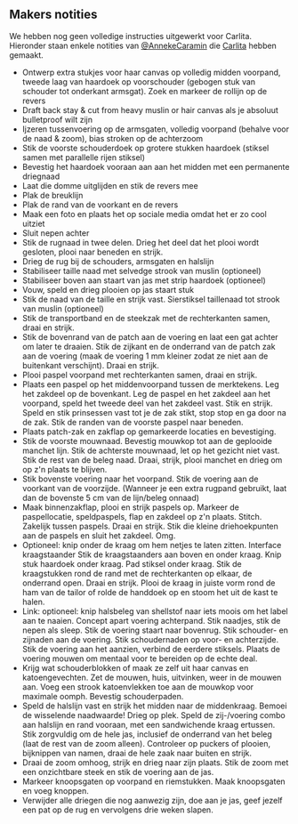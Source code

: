 ## Makers notities

We hebben nog geen volledige instructies uitgewerkt voor Carlita. Hieronder staan enkele notities van [@AnnekeCaramin](/users/AnnekeCaramin) die [Carlita](http://www.annekecaramin.com/2018/02/this-is-one-of-those-origin-superhero.html) hebben gemaakt.

*   Ontwerp extra stukjes voor haar canvas op volledig midden voorpand, tweede laag van haardoek op voorschouder (gebogen stuk van schouder tot onderkant armsgat). Zoek en markeer de rollijn op de revers
*   Draft back stay & cut from heavy muslin or hair canvas als je absoluut bulletproof wilt zijn
*   Ijzeren tussenvoering op de armsgaten, volledig voorpand (behalve voor de naad & zoom), bias stroken op de achterzoom
*   Stik de voorste schouderdoek op grotere stukken haardoek (stiksel samen met parallelle rijen stiksel)
*   Bevestig het haardoek vooraan aan aan het midden met een permanente driegnaad
*   Laat die domme uitglijden en stik de revers mee
*   Plak de breuklijn
*   Plak de rand van de voorkant en de revers
*   Maak een foto en plaats het op sociale media omdat het er zo cool uitziet
*   Sluit nepen achter
*   Stik de rugnaad in twee delen. Drieg het deel dat het plooi wordt gesloten, plooi naar beneden en strijk.
*   Drieg de rug bij de schouders, armsgaten en halslijn
*   Stabiliseer taille naad met selvedge strook van muslin (optioneel)
*   Stabiliseer boven aan staart van jas met strip haardoek (optioneel)
*   Vouw, speld en drieg plooien op jas staart stuk
*   Stik de naad van de taille en strijk vast. Sierstiksel taillenaad tot strook van muslin (optioneel)
*   Stik de transportband en de steekzak met de rechterkanten samen, draai en strijk.
*   Stik de bovenrand van de patch aan de voering en laat een gat achter om later te draaien. Stik de zijkant en de onderrand van de patch zak aan de voering (maak de voering 1 mm kleiner zodat ze niet aan de buitenkant verschijnt). Draai en strijk.
*   Plooi paspel voorpand met rechterkanten samen, draai en strijk.
*   Plaats een paspel op het middenvoorpand tussen de merktekens. Leg het zakdeel op de bovenkant. Leg de paspel en het zakdeel aan het voorpand, speld het tweede deel van het zakdeel vast. Stik en strijk. Speld en stik prinsessen vast tot je de zak stikt, stop stop en ga door na de zak. Stik de randen van de voorste paspel naar beneden.
*   Plaats patch-zak en zakflap op gemarkeerde locaties en bevestiging.
*   Stik de voorste mouwnaad. Bevestig mouwkop tot aan de geplooide manchet lijn. Stik de achterste mouwnaad, let op het gezicht niet vast. Stik de rest van de beleg naad. Draai, strijk, plooi manchet en drieg om op z'n plaats te blijven.
*   Stik bovenste voering naar het voorpand. Stik de voering aan de voorkant van de voorzijde. (Wanneer je een extra rugpand gebruikt, laat dan de bovenste 5 cm van de lijn/beleg onnaad)
*   Maak binnenzakflap, plooi en strijk paspels op. Markeer de paspellocatie, speldpaspels, flap en zakdeel op z'n plaats. Stitch. Zakelijk tussen paspels. Draai en strijk. Stik die kleine driehoekpunten aan de paspels en sluit het zakdeel. Omg.
*   Optioneel: knip onder de kraag om hem netjes te laten zitten. Interface kraagstaander Stik de kraagstaanders aan boven en onder kraag. Knip stuk haardoek onder kraag. Pad stiksel onder kraag. Stik de kraagstukken rond de rand met de rechterkanten op elkaar, de onderrand open. Draai en strijk. Plooi de kraag in juiste vorm rond de ham van de tailor of rolde de handdoek op en stoom het uit de kast te halen.
*   Link: optioneel: knip halsbeleg van shellstof naar iets moois om het label aan te naaien. Concept apart voering achterpand. Stik naadjes, stik de nepen als sleep. Stik de voering staart naar bovenrug. Stik schouder- en zijnaden aan de voering. Stik schoudernaden op voor- en achterzijde. Stik de voering aan het aanzien, verbind de eerdere stiksels. Plaats de voering mouwen om mentaal voor te bereiden op de echte deal.
*   Krijg wat schouderblokken of maak ze zelf uit haar canvas en katoengevechten. Zet de mouwen, huis, uitvinken, weer in de mouwen aan. Voeg een strook katoenvlekken toe aan de mouwkop voor maximale oomph. Bevestig schouderpaden.
*   Speld de halslijn vast en strijk het midden naar de middenkraag. Bemoei de wisselende naadwaarde! Drieg op plek. Speld de zij-/voering combo aan halslijn en rand vooraan, met een sandwichende kraag ertussen. Stik zorgvuldig om de hele jas, inclusief de onderrand van het beleg (laat de rest van de zoom alleen). Controleer op puckers of plooien, bijknippen van namen, draai de hele zaak naar buiten en strijk.
*   Draai de zoom omhoog, strijk en drieg naar zijn plaats. Stik de zoom met een onzichtbare steek en stik de voering aan de jas.
*   Markeer knoopsgaten op voorpand en riemstukken. Maak knoopsgaten en voeg knoppen.
*   Verwijder alle driegen die nog aanwezig zijn, doe aan je jas, geef jezelf een pat op de rug en vervolgens drie weken slapen.
